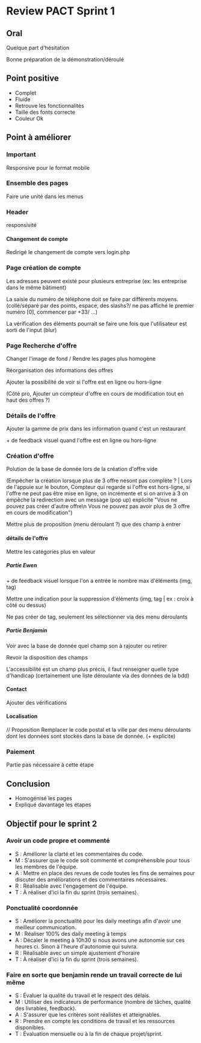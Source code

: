 # Review PACT Sprint 1

## Oral

Quelque part d'hésitation

Bonne préparation de la démonstration/déroulé

## Point positive

- Complet
- Fluide
- Retrouve les fonctionnalités
- Taille des fonts correcte
- Couleur Ok

## Point à améliorer

### Important

Responsive pour le format mobile

### Ensemble des pages

Faire une unité dans les menus

### Header

responsivité

#### Changement de compte

Redirigé le changement de compte vers login.php

### Page création de compte

Les adresses peuvent existé pour plusieurs entreprise (ex: les entreprise dans le même bâtiment)

La saisie du numéro de téléphone doit se faire par différents moyens. (collé/séparé par des points, espace, des slashs?/ ne pas affiché le premier numéro [0], commencer par +33/ ...)

La vérification des éléments pourrait se faire une fois que l'utilisateur est sorti de l'input (blur)

### Page Recherche d'offre

Changer l'image de fond / Rendre les pages plus homogène

Réorganisation des informations des offres

Ajouter la possibilité de voir si l'offre est en ligne ou hors-ligne

(Côté pro, Ajouter un compteur d'offre en cours de modification tout en haut des offres ?)

### Détails de l'offre

Ajouter la gamme de prix dans les information quand c'est un restaurant

\+ de feedback visuel quand l'offre est en ligne ou hors-ligne

### Création d'offre

Polution de la base de donnée lors de la création d'offre vide

(Empêcher la création lorsque plus de 3 offre nesont pas complète ? | Lors de l'appuie sur le bouton, Compteur qui regarde si l'offre est hors-ligne, si l'offre ne peut pas être mise en ligne, on incrémente et si on arrive à 3 on empêche la redirection avec un message (pop up) explicite "Vous ne pouvez pas créer d'autre offre\n Vous ne pouvez pas avoir plus de 3 offre en cours de modification")

Mettre plus de proposition (menu déroulant ?) que des champ à entrer

#### détails de l'offre

Mettre les catégories plus en valeur

##### Partie Ewen

\+ de feedback visuel lorsque l'on a entrée le nombre max d'éléments (img, tag)

Mettre une indication pour la suppression d'éléments (img, tag | ex : croix à côté ou dessus)

Ne pas créer de tag, seulement les sélectionner via des menu déroulants

##### Partie Benjamin

Voir avec la base de donnée quel champ son à rajouter ou retirer

Revoir la disposition des champs

L'accessibilité est un champ plus précis, il faut renseigner quelle type d'handicap (certainement une liste déroulante via des données de la bdd)

#### Contact

Ajouter des vérifications

#### Localisation

// Proposition
Remplacer le code postal et la ville par des menu déroulants dont les données sont stockés dans la base de donnée. (+ explicite)

### Paiement

Partie pas nécessaire à cette étape

## Conclusion

- Homogénisé les pages
- Expliqué davantage les étapes

## Objectif pour le sprint 2

### Avoir un code propre et commenté

- S : Améliorer la clarté et les commentaires du code.
- M : S'assurer que le code soit commenté et compréhensible pour tous les membres de l'équipe.
- A : Mettre en place des revues de code toutes les fins de semaines pour discuter des améliorations et des commentaires nécessaires.
- R : Réalisable avec l'engagement de l'équipe.
- T : À réaliser d'ici la fin du sprint (trois semaines).

### Ponctualité coordonnée

- S : Améliorer la ponctualité pour les daily meetings afin d'avoir une meilleur communication.
- M : Réaliser 100% des daily meeting à temps
- A : Décaler le meeting à 10h30 si nous avons une autonomie sur ces heures ci. Sinon à l'heure d'autonomie qui suivra.
- R : Réalisable avec un simple ajustement d'horaire
- T : À réaliser d'ici la fin du sprint (trois semaines).

### Faire en sorte que benjamin rende un travail correcte de lui même

- S : Évaluer la qualité du travail et le respect des délais.
- M : Utiliser des indicateurs de performance (nombre de tâches, qualité des livrables, feedback).
- A : S'assurer que les critères sont réalistes et atteignables.
- R : Prendre en compte les conditions de travail et les ressources disponibles.
- T : Évaluation mensuelle ou à la fin de chaque projet/sprint.
